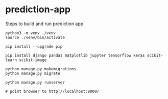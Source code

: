 # prediction-app


Steps to build and run prediction app
```
python3 -m venv ./venv
source ./venv/bin/activate

pip install --upgrade pip

pip install django pandas matplotlib jupyter tensorflow keras scikit-learn scikit-image

python manage.py makemigrations
python manage.py migrate

python manage.py runserver

# point browser to http://localhost:8000/
```